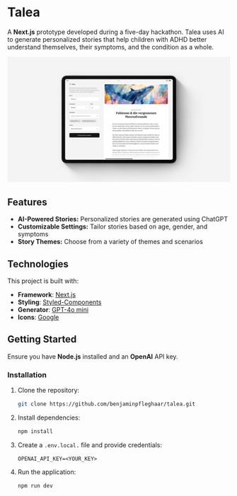 # Talea

A **Next.js** prototype developed during a five-day hackathon. Talea uses AI to generate personalized stories that help children with ADHD better understand themselves, their symptoms, and the condition as a whole.

![Mockup](./assets/mockup.jpg)

## Features

- **AI-Powered Stories:** Personalized stories are generated using ChatGPT
- **Customizable Settings:** Tailor stories based on age, gender, and symptoms
- **Story Themes:** Choose from a variety of themes and scenarios

## Technologies

This project is built with:

- **Framework**: [Next.js](https://nextjs.org)
- **Styling**: [Styled-Components](https://styled-components.com/)
- **Generator**: [GPT-4o mini](https://openai.com/)
- **Icons**: [Google](https://fonts.google.com/icons)

## Getting Started

Ensure you have **Node.js** installed and an **OpenAI** API key.

### Installation

1. Clone the repository:
   ```bash
   git clone https://github.com/benjaminpfleghaar/talea.git
   ```

2. Install dependencies:
   ```bash
   npm install
   ```

3. Create a `.env.local.` file and provide credentials:
   ```plaintext
   OPENAI_API_KEY=<YOUR_KEY>
   ```

4. Run the application:
   ```bash
   npm run dev
   ```